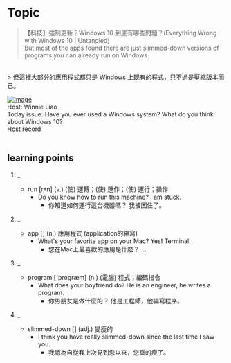 # Topic

> 【科技】強制更新？Windows 10 到底有哪些問題？(Everything Wrong with Windows 10 | Untangled) <br>
> But most of the apps found there are just slimmed-down versions of programs you can already run on Windows.
 <br>
> 但這裡大部分的應用程式都只是 Windows 上既有的程式，只不過是壓縮版本而已。 <br>

[![Image](https://cdn.voicetube.com/assets/thumbnails/cDly3bkAAj4.jpg)](https://www.youtube.com/embed/cDly3bkAAj4?rel=0&showinfo=0&cc_load_policy=0&controls=1&autoplay=1&iv_load_policy=3&playsinline=1&wmode=transparent&start=194&end=201&enablejsapi=1&origin=https://tw.voicetube.com&widgetid=1)<br>
Host: Winnie Liao 
<br>Today issue: Have you ever used a Windows system? What do you think about Windows 10?
<br>
[Host record](https://cdn.voicetube.com/tmp/everyday_records/callmeboss901/4063.mp3)
<br><br>
## learning points
1. _
	* run [rʌn] (v.) (使) 運轉；(使) 運作；(使) 運行；操作
		- Do you know how to run this machine? I am stuck.
			+ 你知道如何運行這台機器嗎？ 我被困住了。

2. _
	* app [] (n.) 應用程式 (application的縮寫)
		- What's your favorite app on your Mac? Yes! Terminal!
			+ 您在Mac上最喜歡的應用是什麼？ ...

3. _
	* program  [ˋprogræm] (n.) (電腦) 程式；編碼指令
		- What does your boyfriend do? He is an engineer, he writes a program.
			+ 你男朋友是做什麼的？ 他是工程師，他編寫程序。

4. _
	* slimmed-down [] (adj.) 變瘦的
		- I think you have really slimmed-down since the last time I saw you.
			+ 我認為自從我上次見到您以來，您真的瘦了。